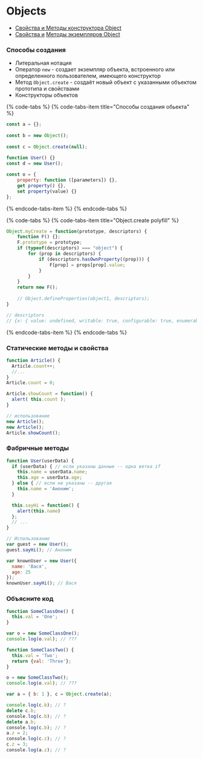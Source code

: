 # Objects

* [Свойства и Методы конструктора Object](https://developer.mozilla.org/ru/docs/Web/JavaScript/Reference/Global_Objects/Object)
* [Свойства и](https://developer.mozilla.org/ru/docs/Web/JavaScript/Reference/Global_Objects/Object/prototype#Properties) [Методы экземпляров Object](https://developer.mozilla.org/ru/docs/Web/JavaScript/Reference/Global_Objects/Object/prototype#Methods)

### Способы создания

* Литеральная нотация
* Оператор `new` - создает экземпляр объекта, встроенного или определенного пользователем, имеющего конструктор
* Метод `Object.create` - создаёт новый объект с указанными объектом прототипа и свойствами
* Конструкторы объектов

{% code-tabs %}
{% code-tabs-item title="Способы создания обьекта" %}
```javascript
const a = {};
​
const b = new Object();
​
const c = Object.create(null);
​
function User() {}
const d = new User();

const o = {
    property: function ([parameters]) {},
    get property() {},
    set property(value) {}
};
```
{% endcode-tabs-item %}
{% endcode-tabs %}

{% code-tabs %}
{% code-tabs-item title="Object.create polyfill" %}
```javascript
Object.myCreate = function(prototype, descriptors) {
    function F() {};
    F.prototype = prototype;
    if (typeof(descriptors) === "object") {
        for (prop in descriptors) {
            if (descriptors.hasOwnProperty((prop))) {
                F[prop] = props[prop].value;
            }
        }
    }
    return new F();
    
    // Object.defineProperties(object1, descriptors);
}

// descriptors
// {x: { value: undefined, writable: true, configurable: true, enumerable: true}}
```
{% endcode-tabs-item %}
{% endcode-tabs %}

### Статические методы и свойства

```javascript
function Article() {
  Article.count++;
  //...
}
Article.count = 0;

Article.showCount = function() {
  alert( this.count );
}

// использование
new Article();
new Article();
Article.showCount();
```

### Фабричные методы

```javascript
function User(userData) {
  if (userData) { // если указаны данные -- одна ветка if
    this.name = userData.name;
    this.age = userData.age;
  } else { // если не указаны -- другая
    this.name = 'Аноним';
  }

  this.sayHi = function() {
    alert(this.name)
  };
  // ...
}

// Использование
var guest = new User();
guest.sayHi(); // Аноним

var knownUser = new User({
  name: 'Вася',
  age: 25
});
knownUser.sayHi(); // Вася
```

### Объясните код

```javascript
function SomeClassOne() {
  this.val = 'One';
}

var o = new SomeClassOne();
console.log(o.val); // ???

function SomeClassTwo() {
  this.val = 'Two';
  return {val: 'Three'};
}

o = new SomeClassTwo();
console.log(o.val); // ???
```

```javascript
var a = { b: 1 }, c = Object.create(а);

console.log(c.b); // ?
delete с.b;
сonsole.log(c.b); // ?
delete a.b;
сonsole.log(с.b); // ?
a.z = 2;
сonsole.log(с.z); // ?
с.z = 3;
сonsole.log(a.z); // ?
```

